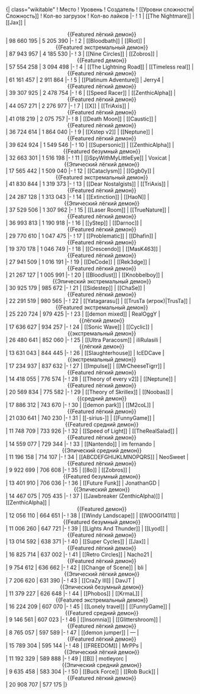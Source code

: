 {| class="wikitable"
! Место
! Уровень
! Создатель
! [[Уровни сложности|Сложность]]
! Кол-во загрузок
! Кол-во лайков
|-
! 1
| [[The Nightmare]]
| [[Jax]]
| <center>{{Featured лёгкий демон}}</center>
| 98 660 195
| 5 205 390
|-
! 2
| [[Bloodbath]]
| [[Riot]]
| <center>{{Featured экстремальный демон}}</center>
| 87 943 957
| 4 185 530
|-
! 3
| [[Nine Circles]]
| [[Zobros]]
| <center>{{Featured демон}}</center>
| 57 554 258
| 3 094 498
|-
! 4
| [[The Lightning Road]]
| [[Timeless real]]
| <center>{{Featured лёгкий демон}}</center>
| 61 161 457
| 2 911 864
|-
! 5
| [[Platinum Adventure]]
| Jerry4
| <center>{{Featured лёгкий демон}}</center>
| 39 307 925
| 2 478 754
|-
! 6
| [[Speed Racer]]
| [[ZenthicAlpha]]
| <center>{{Featured лёгкий демон}}</center>
| 44 057 271
| 2 276 977
|-
! 7
| [[X]]
| [[TriAxis]]
| <center>{{Featured лёгкий демон}}</center>
| 41 018 219
| 2 075 757
|-
! 8
| [[Death Moon]]
| [[Caustic]]
| <center>{{Featured лёгкий демон}}</center>
| 36 724 614
| 1 864 040
|-
! 9
| [[Xstep v2]]
| [[Neptune]]
| <center>{{Featured лёгкий демон}}</center>
| 39 624 924
| 1 549 546
|-
! 10
| [[Supersonic]]
| [[ZenthicAlpha]]
| <center>{{Featured безумный демон}}</center>
| 32 663 301
| 1 516 198
|-
! 11
| [[iSpyWithMyLittleEye]]
| Voxicat
| <center>{{Эпический лёгкий демон}}</center>
| 17 565 442
| 1 509 040
|-
! 12
| [[Cataclysm]]
| [[Ggb0y]]
| <center>{{Featured экстремальный демон}}</center>
| 41 830 844
| 1 319 373
|-
! 13
| [[Dear Nostalgists]]
| [[TriAxis]]
| <center>{{Featured лёгкий демон}}</center>
| 24 287 128
| 1 313 043
|-
! 14
| [[Extinction]]
| [[HaoN]]
| <center>{{Эпический лёгкий демон}}</center>
| 37 529 506
| 1 307 962
|-
! 15
| [[Laser Room]]
| [[TrueNature]]
| <center>{{Featured лёгкий демон}}</center>
| 36 993 813
| 1 190 918
|-
! 16
| [[yStep]]
| [[Darnoc]]
| <center>{{Featured лёгкий демон}}</center>
| 29 770 610
| 1 047 475
|-
! 17
| [[Problematic]]
| [[Dhafin]]
| <center>{{Featured лёгкий демон}}</center>
| 19 370 178
| 1 046 749
|-
! 18
| [[Crescendo]]
| [[MasK463]]
| <center>{{Featured лёгкий демон}}</center>
| 27 941 509
| 1 016 191
|-
! 19
| [[DeCode]]
| [[Rek3dge]]
| <center>{{Featured лёгкий демон}}</center>
| 21 267 127
| 1 005 991
|-
! 20
| [[Bloodlust]]
| [[Knobbelboy]]
| <center>{{Эпический экстремальный демон}}</center>
| 30 925 179
| 985 672
|-
! 21
| [[Sidestep]]
| [[ChaSe]]
| <center>{{Featured лёгкий демон}}</center>
| 22 291 519
| 980 565
|-
! 22
| [[Yatagarasu]]
| [[TrusTa (игрок)|TrusTa]]
| <center>{{Featured экстремальный демон}}</center>
| 25 220 724
| 979 425
|-
! 23
| [[demon mixed]]
| RealOggY
| <center>{{лёгкий демон}}</center>
| 17 636 627
| 934 257
|-
! 24
| [[Sonic Wave]]
| [[Cyclic]]
| <center>{{экстремальный демон}}</center>
| 26 480 641
| 852 060
|-
! 25
| [[Ultra Paracosm]]
| iIiRulasiIi
| <center>{{лёгкий демон}}</center>
| 13 631 043
| 844 445
|-
! 26
| [[Slaughterhouse]]
| IcEDCave
| <center>{{экстремальный демон}}</center>
| 17 234 937
| 837 632
|-
! 27
| [[Impulse]]
| [[MrCheeseTigrr]]
| <center>{{Featured лёгкий демон}}</center>
| 14 418 055
| 776 574
|-
! 28
| [[Theory of every v2]]
| [[Neptune]]
| <center>{{Featured лёгкий демон}}</center>
| 20 569 834
| 775 582
|-
! 29
| [[Theory of Skrillex]]
| [[Noobas]]
| <center>{{средний демон}}</center>
| 17 886 312
| 743 670
|-
! 30
| [[demon park]]
| [[M2coL]]
| <center>{{Featured лёгкий демон}}</center>
| 21 030 641
| 740 230
|-
! 31
| [[-sirius-]]
| [[FunnyGame]]
| <center>{{Featured средний демон}}</center>
| 11 748 709
| 733 926
|-
! 32
| [[Speed of Light]]
| [[TheRealSalad]]
| <center>{{Featured лёгкий демон}}</center>
| 14 559 077
| 729 344
|-
! 33
| [[Nantendo]]
| im fernando
| <center>{{Эпический средний демон}}</center>
| 11 196 158
| 714 107
|-
! 34
| [[ABCDEFGHIJKLMNOPQRS]]
| NeoSweet
| <center>{{Featured лёгкий демон}}</center>
| 9 922 699
| 706 608
|-
! 35
| [[8o]]
| [[Zobros]]
| <center>{{Featured безумный демон}}</center>
| 13 401 910
| 706 036
|-
! 36
| [[Future Funk]]
| JonathanGD
| <center>{{Эпический демон}}</center>
| 14 467 075
| 705 435
|-
! 37
| [[Jawbreaker (ZenthicAlpha)]]
| [[ZenthicAlpha]]
| <center>{{Featured демон}}</center>
| 12 056 110
| 664 651
|-
! 38
| [[Windy Landscape]]
| [[WOOGI1411]]
| <center>{{Featured безумный демон}}</center>
| 11 006 260
| 647 721
|-
! 39
| [[Lights And Thunder]]
| [[Lyod]]
| <center>{{Featured лёгкий демон}}</center>
| 13 014 592
| 638 371
|-
! 40
| [[Super Cycles]]
| [[Jax]]
| <center>{{Featured лёгкий демон}}</center>
| 16 825 714
| 637 002
|-
! 41
| [[Retro Circles]]
| Nacho21
| <center>{{Featured лёгкий демон}}</center>
| 9 754 612
| 636 662
|-
! 42
| [[Change of Scene]]
| bli
| <center>{{Эпический лёгкий демон}}</center>
| 7 206 620
| 631 390
|-
! 43
| [[CraZy III]]
| DavJT
| <center>{{Эпический безумный демон}}</center>
| 11 379 227
| 626 648
|-
! 44
| [[Phobos]]
| [[KrmaL]]
| <center>{{Featured экстремальный демон}}</center>
| 16 224 209
| 607 070
|-
! 45
| [[Lonely travel]]
| [[FunnyGame]]
| <center>{{Featured средний демон}}</center>
| 9 146 561
| 607 023
|-
! 46
| [[Insomnia]]
| [[Glittershroom]]
| <center>{{Featured лёгкий демон}}</center>
| 8 765 057
| 597 589
|-
! 47
| [[demon jumper]]
| —
| <center>{{Featured лёгкий демон}}</center>
| 15 789 304
| 595 144
|-
! 48
| [[FREEDOM]]
| MrPPs
| <center>{{Эпический лёгкий демон}}</center>
| 11 192 329
| 589 888
|-
! 49
| [[B]]
| motleyorc
| <center>{{Эпический средний демон}}</center>
| 9 635 458
| 583 304
|-
! 50
| [[Buck Force]]
| [[Rob Buck]]
| <center>{{Featured лёгкий демон}}</center>
| 20 908 707
| 577 175
|}